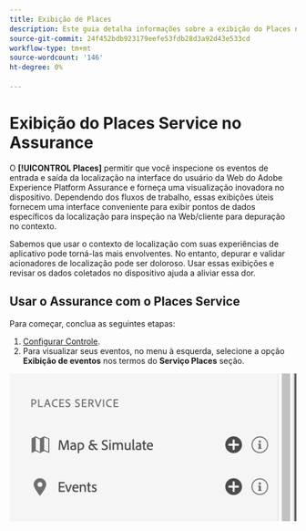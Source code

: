```yaml
---
title: Exibição de Places
description: Este guia detalha informações sobre a exibição do Places no Adobe Experience Platform Assurance.
source-git-commit: 24f452bdb923179eefe53fdb28d3a92d43e533cd
workflow-type: tm+mt
source-wordcount: '146'
ht-degree: 0%

---
```



# Exibição do Places Service no Assurance

O **[!UICONTROL Places]** permitir que você inspecione os eventos de entrada e saída da localização na interface do usuário da Web do Adobe Experience Platform Assurance e forneça uma visualização inovadora no dispositivo. Dependendo dos fluxos de trabalho, essas exibições úteis fornecem uma interface conveniente para exibir pontos de dados específicos da localização para inspeção na Web/cliente para depuração no contexto.

Sabemos que usar o contexto de localização com suas experiências de aplicativo pode torná-las mais envolventes. No entanto, depurar e validar acionadores de localização pode ser doloroso. Usar essas exibições e revisar os dados coletados no dispositivo ajuda a aliviar essa dor.

## Usar o Assurance com o Places Service

Para começar, conclua as seguintes etapas:

1. [Configurar Controle](../tutorials/implement-assurance.md).
2. Para visualizar seus eventos, no menu à esquerda, selecione a opção **Exibição de eventos** nos termos do **Serviço Places** seção.

![](./images/places-service/places-view.png)
